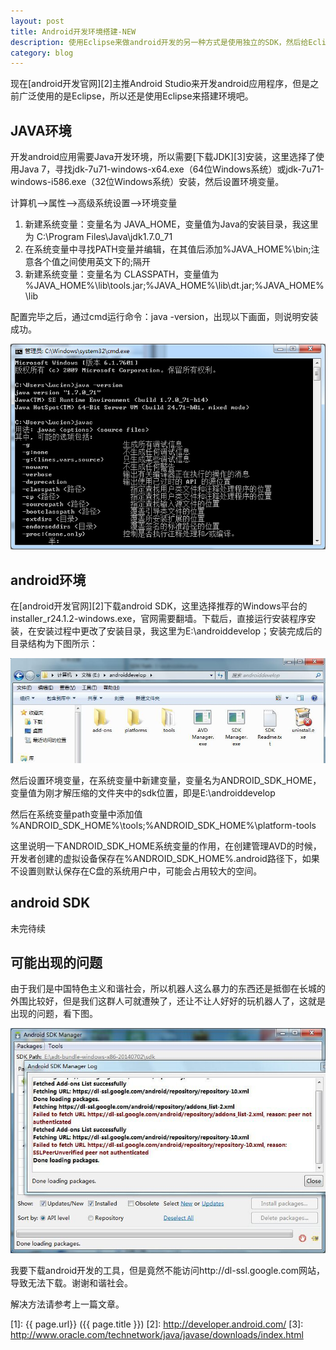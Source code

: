 ```yaml
---
layout: post
title: Android开发环境搭建-NEW
description: 使用Eclipse来做android开发的另一种方式是使用独立的SDK，然后给Eclipse添加ADT插件。所以这次使用下载installer_r24.1.2-windows.exe的方式来搭建环境。
category: blog
---
```


现在[android开发官网][2]主推Android Studio来开发android应用程序，但是之前广泛使用的是Eclipse，所以还是使用Eclipse来搭建环境吧。

## JAVA环境 ##
开发android应用需要Java开发环境，所以需要[下载JDK][3]安装，这里选择了使用Java 7，寻找jdk-7u71-windows-x64.exe（64位Windows系统）或jdk-7u71-windows-i586.exe（32位Windows系统）安装，然后设置环境变量。

计算机-->属性-->高级系统设置-->环境变量

1. 新建系统变量：变量名为 JAVA_HOME，变量值为Java的安装目录，我这里为 C:\Program Files\Java\jdk1.7.0_71
2. 在系统变量中寻找PATH变量并编辑，在其值后添加%JAVA_HOME%\bin;注意各个值之间使用英文下的;隔开
3. 新建系统变量：变量名为 CLASSPATH，变量值为 %JAVA_HOME%\lib\tools.jar;%JAVA_HOME%\lib\dt.jar;%JAVA_HOME%\lib

配置完毕之后，通过cmd运行命令：java -version，出现以下画面，则说明安装成功。

![Java version](/images/android-env/javaenv.jpg)


## android环境 ##
在[android开发官网][2]下载android SDK，这里选择推荐的Windows平台的installer_r24.1.2-windows.exe，官网需要翻墙。下载后，直接运行安装程序安装，在安装过程中更改了安装目录，我这里为E:\androiddevelop；安装完成后的目录结构为下图所示：

![android dir](/images/android-env/androiddir.jpg)


然后设置环境变量，在系统变量中新建变量，变量名为ANDROID_SDK_HOME，变量值为刚才解压缩的文件夹中的sdk位置，即是E:\androiddevelop

然后在系统变量path变量中添加值 %ANDROID_SDK_HOME%\tools;%ANDROID_SDK_HOME%\platform-tools

这里说明一下ANDROID_SDK_HOME系统变量的作用，在创建管理AVD的时候，开发者创建的虚拟设备保存在%ANDROID_SDK_HOME%\.android路径下，如果不设置则默认保存在C盘的系统用户中，可能会占用较大的空间。


## android SDK ##

未完待续

## 可能出现的问题 ##
由于我们是中国特色主义和谐社会，所以机器人这么暴力的东西还是抵御在长城的外围比较好，但是我们这群人可就遭殃了，还让不让人好好的玩机器人了，这就是出现的问题，看下图。

![Eclipse](/images/android-env/problem.jpg)

我要下载android开发的工具，但是竟然不能访问http://dl-ssl.google.com网站，导致无法下载。谢谢和谐社会。

解决方法请参考上一篇文章。



[BeiYuu]:    http://beiyuu.com  "BeiYuu"
[1]:    {{ page.url}}  ({{ page.title }})
[2]: http://developer.android.com/
[3]: http://www.oracle.com/technetwork/java/javase/downloads/index.html